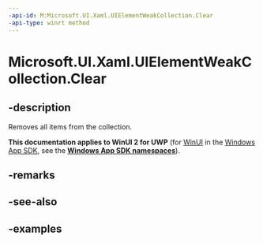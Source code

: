 ```yaml
---
-api-id: M:Microsoft.UI.Xaml.UIElementWeakCollection.Clear
-api-type: winrt method
---
```


<!-- Method syntax.
public void UIElementWeakCollection.Clear()
-->

# Microsoft.UI.Xaml.UIElementWeakCollection.Clear

## -description

Removes all items from the collection.

**This documentation applies to WinUI 2 for UWP** (for [WinUI](/windows/apps/winui/winui3/) in the [Windows App SDK](/windows/apps/windows-app-sdk/), see the **[Windows App SDK namespaces](/windows/windows-app-sdk/api/winrt/)**).

## -remarks

## -see-also

## -examples

